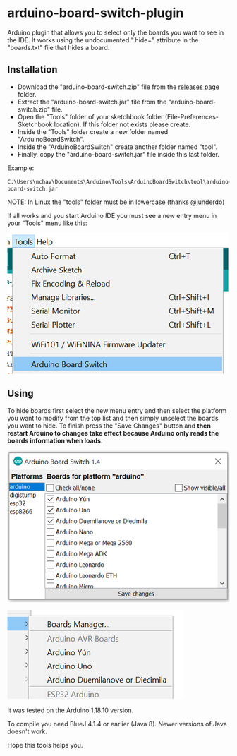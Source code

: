 # arduino-board-switch-plugin

Arduino plugin that allows you to select only the boards you want to see in the IDE. It works using the undocumented ".hide=" attribute in the "boards.txt" file that hides a board.

## Installation
- Download the "arduino-board-switch.zip" file from the [releases page](../../releases/latest) folder. 
- Extract the "arduino-board-switch.jar" file from the "arduino-board-switch.zip" file. 
- Open the "Tools" folder of your sketchbook folder (File-Preferences-Sketchbook location). If this folder not exists please create.
- Inside the "Tools" folder create a new folder named "ArduinoBoardSwitch".
- Inside the "ArduinoBoardSwitch" create another folder named "tool".
- Finally, copy the "arduino-board-switch.jar" file inside this last folder.

Example:
```
C:\Users\mchav\Documents\Arduino\Tools\ArduinoBoardSwitch\tool\arduino-board-switch.jar
```

NOTE: In Linux the "tools" folder must be in lowercase (thanks @junderdo)

If all works and you start Arduino IDE you must see a new entry menu in your "Tools" menu like this:

![Alt text](/screen3.png?raw=true "Arduino plugin menu")

## Using

To hide boards first select the new menu entry and then select the platform you want to modify from the top list and then simply unselect the boards you want to hide. To finish press the "Save Changes" button and **then restart Arduino to changes take effect because Arduino only reads the boards information when loads**.

![Alt text](/screen1.png?raw=true "plugin running")

![Alt text](/screen2.png?raw=true "Arduino IDE screenshoot")

It was tested on the Arduino 1.18.10 version.

To compile you need BlueJ 4.1.4 or earlier (Java 8). Newer versions of Java doesn't work.

Hope this tools helps you.
